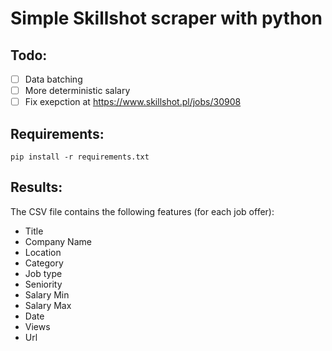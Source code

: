 # Simple Skillshot scraper with python

## Todo:

- [ ] Data batching
- [ ] More deterministic salary
- [ ] Fix exepction at https://www.skillshot.pl/jobs/30908

## Requirements:
```
pip install -r requirements.txt
```

## Results:
The CSV file contains the following features (for each job offer):
-  Title
-  Company Name
-  Location
-  Category
-  Job type
-  Seniority
-  Salary Min
-  Salary Max
-  Date
-  Views
-  Url
